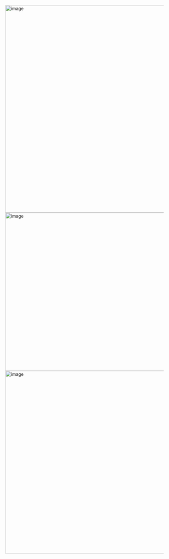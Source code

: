 <img width="1388" height="660" alt="image" src="https://github.com/user-attachments/assets/f66ae986-ff47-4703-ac6b-2ea68183c503" />

<img width="1212" height="503" alt="image" src="https://github.com/user-attachments/assets/b31e9fd3-15f9-4d2a-816b-5d8d5f2f5e4a" />


<img width="606" height="581" alt="image" src="https://github.com/user-attachments/assets/4b90cb92-5b0a-42c2-9dc9-7f77100d5e01" />
